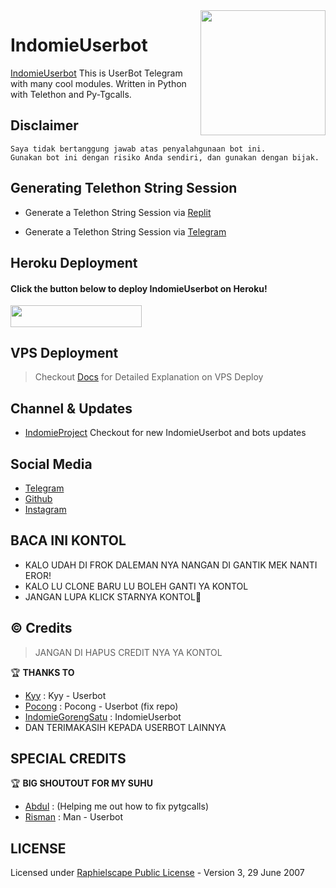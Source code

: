 <img src="https://telegra.ph/file/6400d5ad5b7d9fcb1fab0.jpg" align="right" width="200" height="200"/>

# IndomieUserbot

[IndomieUserbot](https://github.com/IndomieGorengSatu/IndomieUserbot) This is UserBot Telegram with many cool modules. Written in Python with Telethon and Py-Tgcalls.


## Disclaimer

```console
Saya tidak bertanggung jawab atas penyalahgunaan bot ini.
Gunakan bot ini dengan risiko Anda sendiri, dan gunakan dengan bijak.
```


## Generating Telethon String Session

- Generate a Telethon String Session via [Replit](https://replit.com/@IndomieGenetik/Telegram-String?lite=1&outputonly=1)

- Generate a Telethon String Session via [Telegram](https://t.me/IndomieStringBot)


## Heroku Deployment

<h4>Click the button below to deploy IndomieUserbot on Heroku!</h4>
<a href="https://dashboard.heroku.com/new?template=https://github.com/Nihal2872/IndomieTag"><img src="https://img.shields.io/badge/Deploy%20To%20Heroku-black?style=flat&logo=heroku" width="210" height="34.45"/></a> 


## VPS Deployment

> Checkout [Docs](https://telegra.ph/DEPLOY-ON-VPS-07-07) for Detailed Explanation on VPS Deploy


## Channel & Updates 

- [IndomieProject](https://t.me/IndomieProject) Checkout for new IndomieUserbot and bots updates


## Social Media 

- [Telegram](https://t.me/IndomieGenetik)
- [Github](https://github.com/IndomieGorengSatu)
- [Instagram](https://instagram.com/w1thmyluv)


## BACA INI KONTOL

*  KALO UDAH DI FROK DALEMAN NYA NANGAN DI GANTIK MEK NANTI EROR!
*  KALO LU CLONE BARU LU BOLEH GANTI YA KONTOL 
*  JANGAN LUPA KLICK STARNYA KONTOL🤗



##  © Credits 
> JANGAN DI HAPUS CREDIT NYA YA KONTOL

🏆 **THANKS TO**
*   [Kyy](https://github.com/muhammadrizky16) :  Kyy - Userbot
*   [Pocong](https://github.com/poocong)      :  Pocong - Userbot (fix repo)
*   [IndomieGorengSatu](https://github.com/IndomieGorengSatu)    :  IndomieUserbot
*   DAN TERIMAKASIH KEPADA USERBOT LAINNYA


## SPECIAL CREDITS 

🏆 **BIG SHOUTOUT FOR MY SUHU**
*   [Abdul](https://github.com/DoellBarr) : (Helping me out how to fix pytgcalls)
*   [Risman](https://github.com/mrismanaziz)  :  Man - Userbot


## LICENSE 
Licensed under [Raphielscape Public License](https://github.com/IndomieGorengSatu/IndomieUserbot/blob/IndomieUserbot/LICENSE) - Version 3, 29 June 2007
